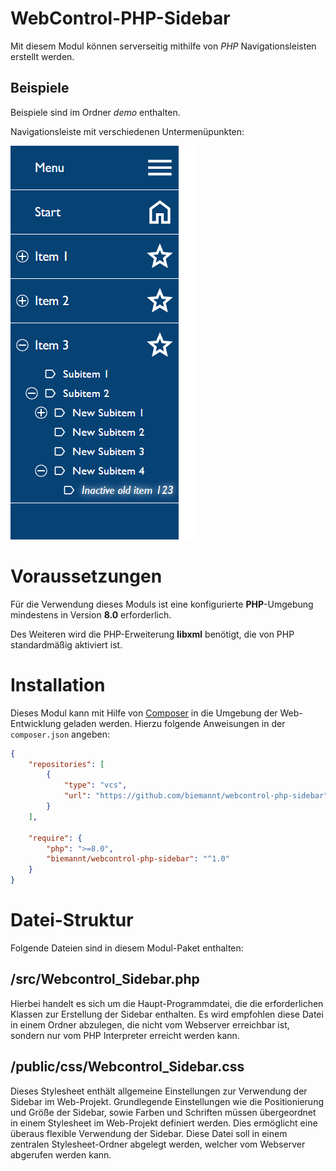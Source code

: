 # WebControl-PHP-Sidebar
Mit diesem Modul können serverseitig mithilfe von *PHP* Navigationsleisten erstellt werden.

## Beispiele
Beispiele sind im Ordner *demo* enthalten.

Navigationsleiste mit verschiedenen Untermenüpunkten:

![Beispiel einer Navigationsleiste](/doc/example-navigation-left.PNG)

# Voraussetzungen
Für die Verwendung dieses Moduls ist eine konfigurierte **PHP**-Umgebung mindestens in Version **8.0** erforderlich.

Des Weiteren wird die PHP-Erweiterung **libxml** benötigt, die von PHP standardmäßig aktiviert ist.

# Installation
Dieses Modul kann mit Hilfe von [Composer](https://getcomposer.org) in die Umgebung der Web-Entwicklung geladen werden. Hierzu folgende Anweisungen in der `composer.json` angeben:
```json
{
    "repositories": [
        {
            "type": "vcs",
            "url": "https://github.com/biemannt/webcontrol-php-sidebar"
        }
    ],

    "require": {
        "php": ">=8.0",
        "biemannt/webcontrol-php-sidebar": "^1.0"
    }
}
```

# Datei-Struktur
Folgende Dateien sind in diesem Modul-Paket enthalten:

## /src/Webcontrol_Sidebar.php
Hierbei handelt es sich um die Haupt-Programmdatei, die die erforderlichen Klassen zur Erstellung der Sidebar enthalten. Es wird empfohlen diese Datei in einem Ordner abzulegen, die nicht vom Webserver erreichbar ist, sondern nur vom PHP Interpreter erreicht werden kann.

## /public/css/Webcontrol_Sidebar.css
Dieses Stylesheet enthält allgemeine Einstellungen zur Verwendung der Sidebar im Web-Projekt. Grundlegende Einstellungen wie die Positionierung und Größe der Sidebar, sowie Farben und Schriften müssen übergeordnet in einem Stylesheet im Web-Projekt definiert werden. Dies ermöglicht eine überaus flexible Verwendung der Sidebar. Diese Datei soll in einem zentralen Stylesheet-Ordner abgelegt werden, welcher vom Webserver abgerufen werden kann.